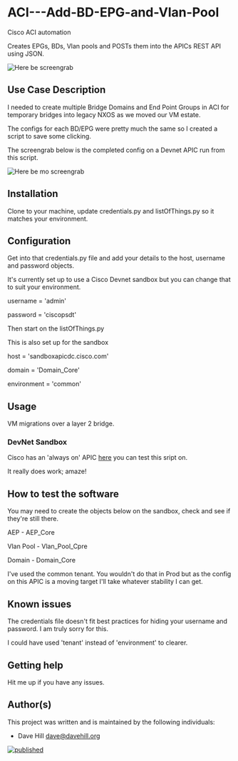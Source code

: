 # ACI---Add-BD-EPG-and-Vlan-Pool

Cisco ACI automation

Creates EPGs, BDs, Vlan pools and POSTs them into the APICs REST API using JSON. 

![Here be screengrab](https://github.com/mrdavehill/ACI---Add-BD-EPG-and-Vlan-Pool/blob/main/ACI-APIC-Automation.png)
 
## Use Case Description

I needed to create multiple Bridge Domains and End Point Groups in ACI for temporary bridges into legacy NXOS as we moved our VM estate.

The configs for each BD/EPG were pretty much the same so I created a script to save some clicking.

The screengrab below is the completed config on a Devnet APIC run from this script.

![Here be mo screengrab](https://github.com/mrdavehill/ACI---Add-BD-EPG-and-Vlan-Pool/blob/main/APIC-Sreenshot.png)

## Installation

Clone to your machine, update credentials.py and listOfThings.py so it matches your environment.

## Configuration

Get into that credentials.py file and add your details to the host, username and password objects.

It's currently set up to use a Cisco Devnet sandbox but you can change that to suit your environment.

username = 'admin'

password = 'ciscopsdt'

Then start on the listOfThings.py

This is also set up for the sandbox

host = 'sandboxapicdc.cisco.com'

domain = 'Domain_Core'

environment = 'common'

## Usage

VM migrations over a layer 2 bridge.

### DevNet Sandbox

Cisco has an 'always on' APIC [here](https://sandboxapicdc.cisco.com/) you can test this sript on. 

It really does work; amaze!

## How to test the software

You may need to create the objects below on the sandbox, check and see if they're still there.

AEP - AEP_Core

Vlan Pool - Vlan_Pool_Cpre

Domain - Domain_Core

I've used the common tenant. You wouldn't do that in Prod but as the config on this APIC is a moving target I'll take whatever stability I can get.

## Known issues

The credentials file doesn't fit best practices for hiding your username and password. I am truly sorry for this.

I could have used 'tenant' instead of 'environment' to clearer.

## Getting help

Hit me up if you have any issues.

## Author(s)

This project was written and is maintained by the following individuals:

* Dave Hill <dave@davehill.org>

[![published](https://static.production.devnetcloud.com/codeexchange/assets/images/devnet-published.svg)](https://developer.cisco.com/codeexchange/github/repo/mrdavehill/ACI---Add-BD-EPG-and-Vlan-Pool)



